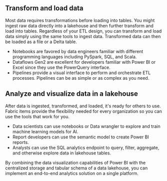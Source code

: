 ## Transform and load data

Most data requires transformations before loading into tables. You might ingest raw data directly into a lakehouse and then further transform and load into tables. Regardless of your ETL design, you can transform and load data simply using the same tools to ingest data. Transformed data can then be loaded as a file or a Delta table.

- Notebooks are favored by data engineers familiar with different programming languages including PySpark, SQL, and Scala.
- Dataflows Gen2 are excellent for developers familiar with Power BI or Excel since they use the PowerQuery interface.
- Pipelines provide a visual interface to perform and orchestrate ETL processes. Pipelines can be as simple or as complex as you need.

## Analyze and visualize data in a lakehouse

After data is ingested, transformed, and loaded, it's ready for others to use. Fabric items provide the flexibility needed for every organization so you can use the tools that work for you.

- Data scientists can use notebooks or Data wrangler to explore and train machine learning models for AI.
- Report developers can use the semantic model to create Power BI reports.
- Analysts can use the SQL analytics endpoint to query, filter, aggregate, and otherwise explore data in lakehouse tables.

By combining the data visualization capabilities of Power BI with the centralized storage and tabular schema of a data lakehouse, you can implement an end-to-end analytics solution on a single platform.
